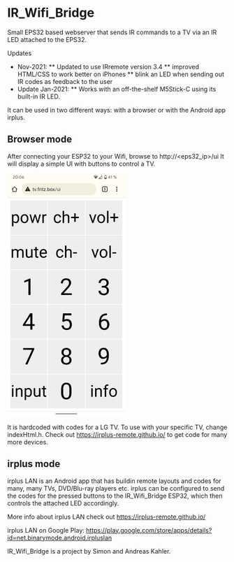 # IR_Wifi_Bridge

Small EPS32 based webserver that sends IR commands to a TV via an IR LED attached to the EPS32.

Updates 
* Nov-2021: 
** Updated to use IRremote version 3.4
** improved HTML/CSS to work better on iPhones
** blink an LED when sending out IR codes as feedback to the user
* Update Jan-2021: 
** Works with an off-the-shelf M5Stick-C using its built-in IR LED.

It can be used in two different ways: with a browser or with the Android app irplus.

## Browser mode

After connecting your ESP32 to your Wifi, browse to http://<eps32_ip>/ui
It will display a simple UI with buttons to control a TV.

![Screenshot](screenshot.png)

It is hardcoded with codes for a LG TV. To use with your specific TV, change indexHtml.h. Check out https://irplus-remote.github.io/ to get code for many more devices.



## irplus mode

irplus LAN is an Android app that has buildin remote layouts and codes for many, many TVs, DVD/Blu-ray players etc. irplus can be configured to send the codes for the pressed buttons to the IR_Wifi_Bridge ESP32, which then controls the attached LED accordingly.

More info about irplus LAN check out https://irplus-remote.github.io/

irplus LAN on Google Play: https://play.google.com/store/apps/details?id=net.binarymode.android.irpluslan


IR_Wifi_Bridge is a project by Simon and Andreas Kahler.

